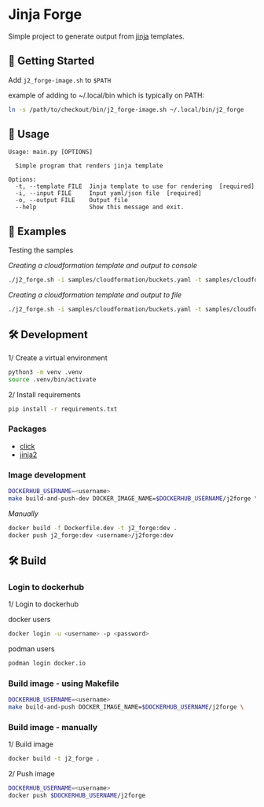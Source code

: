 # Jinja Forge

Simple project to generate output from [jinja](https://palletsprojects.com/p/jinja/) templates.

## 🏁 Getting Started

Add `j2_forge-image.sh` to `$PATH`

example of adding to ~/.local/bin which is typically on PATH:

```bash
ln -s /path/to/checkout/bin/j2_forge-image.sh ~/.local/bin/j2_forge
```

## 🚀 Usage

```
Usage: main.py [OPTIONS]

  Simple program that renders jinja template

Options:
  -t, --template FILE  Jinja template to use for rendering  [required]
  -i, --input FILE     Input yaml/json file  [required]
  -o, --output FILE    Output file
  --help               Show this message and exit.
```

## 🧪 Examples

Testing the samples

_Creating a cloudformation template and output to console_

```bash
./j2_forge.sh -i samples/cloudformation/buckets.yaml -t samples/cloudformation/cf-template.j2
```

_Creating a cloudformation template and output to file_

```bash
./j2_forge.sh -i samples/cloudformation/buckets.yaml -t samples/cloudformation/cf-template.j2 -o template.yml
```

## 🛠️ Development

1/ Create a virtual environment

```bash
python3 -m venv .venv
source .venv/bin/activate
```

2/ Install requirements

```bash
pip install -r requirements.txt
```

### Packages

- [click](https://click.palletsprojects.com/en/8.1.x/)
- [jinja2](https://jinja.palletsprojects.com/en/3.1.x/)

### Image development

```bash
DOCKERHUB_USERNAME=<username>
make build-and-push-dev DOCKER_IMAGE_NAME=$DOCKERHUB_USERNAME/j2forge \
```

_Manually_

```bash
docker build -f Dockerfile.dev -t j2_forge:dev .
docker push j2_forge:dev <username>/j2forge:dev
```

## 🛠️ Build

### Login to dockerhub

1/ Login to dockerhub

docker users

```bash
docker login -u <username> -p <password>
```

podman users

```bash
podman login docker.io
```

### Build image - using Makefile

```bash
DOCKERHUB_USERNAME=<username>
make build-and-push DOCKER_IMAGE_NAME=$DOCKERHUB_USERNAME/j2forge \
```

### Build image - manually

1/ Build image

```bash
docker build -t j2_forge .
```

2/ Push image

```bash
DOCKERHUB_USERNAME=<username>
docker push $DOCKERHUB_USERNAME/j2forge
```
